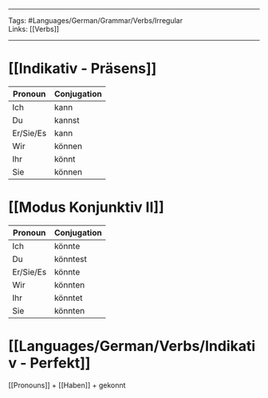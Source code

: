 ___
Tags: #Languages/German/Grammar/Verbs/Irregular  
Links: [[Verbs]]
___
# [[Indikativ - Präsens]]
Pronoun|Conjugation
------------ | ------------
Ich | kann
Du | kannst
Er/Sie/Es | kann
Wir | können
Ihr | könnt
Sie | können


# [[Modus Konjunktiv II]]
Pronoun|Conjugation
------------ | ------------
Ich | könnte
Du | könntest
Er/Sie/Es | könnte
Wir | könnten
Ihr | könntet
Sie | könnten


# [[Languages/German/Verbs/Indikativ - Perfekt]]
[[Pronouns]] + [[Haben]] + gekonnt